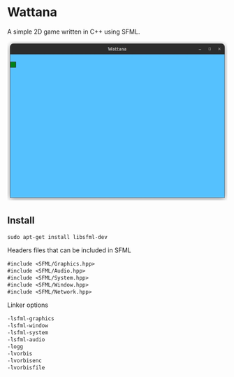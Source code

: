 # Wattana

A simple 2D game written in C++ using SFML.

![Wattana window](./screenshots/wattana_window.webp)

## Install
```
sudo apt-get install libsfml-dev
```

Headers files that can be included in SFML
```
#include <SFML/Graphics.hpp>
#include <SFML/Audio.hpp>
#include <SFML/System.hpp>
#include <SFML/Window.hpp>
#include <SFML/Network.hpp>
```

Linker options
```
-lsfml-graphics
-lsfml-window 
-lsfml-system 
-lsfml-audio 
-logg 
-lvorbis 
-lvorbisenc 
-lvorbisfile
```
